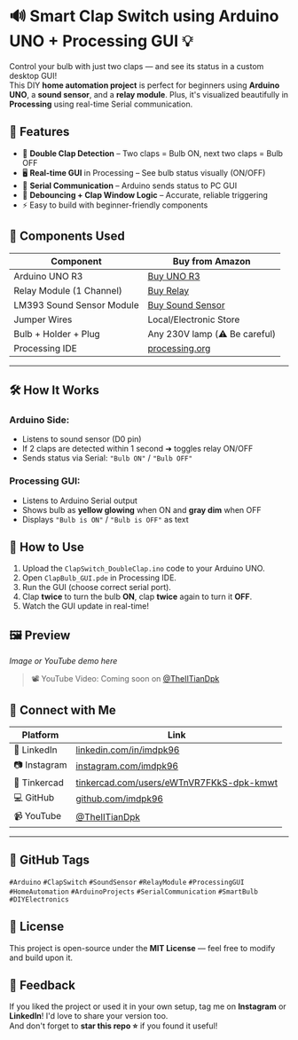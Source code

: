# 🔊 Smart Clap Switch using Arduino UNO + Processing GUI 💡

Control your bulb with just two claps — and see its status in a custom desktop GUI!  
This DIY **home automation project** is perfect for beginners using **Arduino UNO**, a **sound sensor**, and a **relay module**. Plus, it's visualized beautifully in **Processing** using real-time Serial communication.


## 🎯 Features

- 👏 **Double Clap Detection** – Two claps = Bulb ON, next two claps = Bulb OFF
- 🖥️ **Real-time GUI** in Processing – See bulb status visually (ON/OFF)
- 📡 **Serial Communication** – Arduino sends status to PC GUI
- 🧠 **Debouncing + Clap Window Logic** – Accurate, reliable triggering
- ⚡ Easy to build with beginner-friendly components


## 🔧 Components Used

| Component                  | Buy from Amazon |
|---------------------------|-----------------|
| Arduino UNO R3            | [Buy UNO R3](https://amzn.to/4nvnfB5) |
| Relay Module (1 Channel)  | [Buy Relay](https://amzn.to/44LyTQQ) |
| LM393 Sound Sensor Module | [Buy Sound Sensor](https://amzn.to/3G9Djrs) |
| Jumper Wires              | Local/Electronic Store |
| Bulb + Holder + Plug      | Any 230V lamp (⚠️ Be careful) |
| Processing IDE            | [processing.org](https://processing.org/download) |

---

## 🛠️ How It Works

### Arduino Side:
- Listens to sound sensor (D0 pin)
- If 2 claps are detected within 1 second ➜ toggles relay ON/OFF
- Sends status via Serial: `"Bulb ON"` / `"Bulb OFF"`

### Processing GUI:
- Listens to Arduino Serial output
- Shows bulb as **yellow glowing** when ON and **gray dim** when OFF
- Displays `"Bulb is ON"` / `"Bulb is OFF"` as text

## 🧪 How to Use

1. Upload the `ClapSwitch_DoubleClap.ino` code to your Arduino UNO.
2. Open `ClapBulb_GUI.pde` in Processing IDE.
3. Run the GUI (choose correct serial port).
4. Clap **twice** to turn the bulb **ON**, clap **twice** again to turn it **OFF**.
5. Watch the GUI update in real-time!


## 🖼️ Preview

*Image or YouTube demo here*

> 📽️ YouTube Video: Coming soon on [@TheIITianDpk](https://www.youtube.com/@TheIITianDpk)


## 📱 Connect with Me

| Platform      | Link |
|---------------|------|
| 🔗 LinkedIn   | [linkedin.com/in/imdpk96](https://www.linkedin.com/in/imdpk96) |
| 📷 Instagram  | [instagram.com/imdpk96](https://www.instagram.com/imdpk96) |
| 🧪 Tinkercad  | [tinkercad.com/users/eWTnVR7FKkS-dpk-kmwt](https://www.tinkercad.com/users/eWTnVR7FKkS-dpk-kmwt) |
| 💻 GitHub     | [github.com/imdpk96](https://github.com/imdpk96) |
| 📹 YouTube    | [@TheIITianDpk](https://www.youtube.com/@TheIITianDpk) |

---

## 🔖 GitHub Tags

`#Arduino` `#ClapSwitch` `#SoundSensor` `#RelayModule` `#ProcessingGUI`  
`#HomeAutomation` `#ArduinoProjects` `#SerialCommunication` `#SmartBulb` `#DIYElectronics`


## 📄 License

This project is open-source under the **MIT License** — feel free to modify and build upon it.


## 💬 Feedback

If you liked the project or used it in your own setup, tag me on **Instagram** or **LinkedIn**! I'd love to share your version too.  
And don't forget to **star this repo ⭐** if you found it useful!
